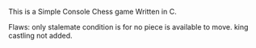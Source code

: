 
This is a Simple Console Chess game Written in C.

Flaws:
only stalemate condition is for no piece is available to move.
king castling not added.
